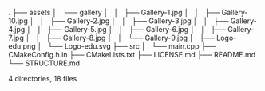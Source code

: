 .
├── assets
│   ├── gallery
│   │   ├── Gallery-1.jpg
│   │   ├── Gallery-10.jpg
│   │   ├── Gallery-2.jpg
│   │   ├── Gallery-3.jpg
│   │   ├── Gallery-4.jpg
│   │   ├── Gallery-5.jpg
│   │   ├── Gallery-6.jpg
│   │   ├── Gallery-7.jpg
│   │   ├── Gallery-8.jpg
│   │   └── Gallery-9.jpg
│   ├── Logo-edu.png
│   └── Logo-edu.svg
├── src
│   └── main.cpp
├── CMakeConfig.h.in
├── CMakeLists.txt
├── LICENSE.md
├── README.md
└── STRUCTURE.md

4 directories, 18 files
